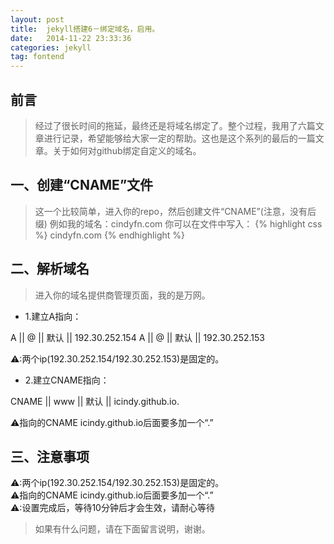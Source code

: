 ```yaml
---
layout: post
title:  jekyll搭建6－绑定域名，启用。
date:   2014-11-22 23:33:36
categories: jekyll
tag: fontend
---
```

前言
---
> 经过了很长时间的拖延，最终还是将域名绑定了。整个过程，我用了六篇文章进行记录，希望能够给大家一定的帮助。这也是这个系列的最后的一篇文章。关于如何对github绑定自定义的域名。

一、创建“CNAME”文件
---
>	这一个比较简单，进入你的repo，然后创建文件“CNAME”(注意，没有后缀)
>	例如我的域名：cindyfn.com
你可以在文件中写入：
{% highlight css %}
	cindyfn.com
{% endhighlight %}

二、解析域名
---
>	进入你的域名提供商管理页面，我的是万网。
>	


-	1.建立A指向：

A  || @	|| 默认 ||	192.30.252.154
A  || @	|| 默认 ||	192.30.252.153


<div class="alert alert-danger" role="alert"><span class="glyphicon glyphicon-star">⚠:两个ip(192.30.252.154/192.30.252.153)是固定的。</span></div>

-	2.建立CNAME指向：

CNAME || www || 默认	|| icindy.github.io.

<div class="row">
	<div class="col-md-12">
		<div class="alert alert-danger" role="alert"><span class="glyphicon glyphicon-star">⚠指向的CNAME icindy.github.io后面要多加一个“.”</span></div>
	</div>
</div>

三、注意事项
---
<div class="row">
	<div class="col-md-12">
		<div class="alert alert-danger" role="alert"><span class="glyphicon glyphicon-star">⚠:两个ip(192.30.252.154/192.30.252.153)是固定的。</span></div>
	</div>
</div>

<div class="row">
	<div class="col-md-12">
		<div class="alert alert-danger" role="alert"><span class="glyphicon glyphicon-star">⚠指向的CNAME icindy.github.io后面要多加一个“.”</span></div>
	</div>
</div>


<div class="row">
	<div class="col-md-12">
		<div class="alert alert-danger" role="alert"><span class="glyphicon glyphicon-star">⚠:设置完成后，等待10分钟后才会生效，请耐心等待</span></div>
	</div>
</div>



>如果有什么问题，请在下面留言说明，谢谢。






